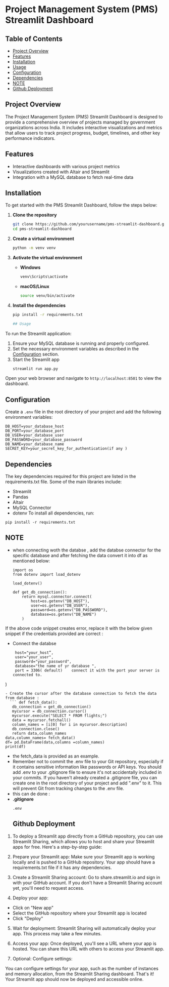 # Project Management System (PMS) Streamlit Dashboard

## Table of Contents
- [Project Overview](#project-overview)
- [Features](#features)
- [Installation](#installation)
- [Usage](#usage)
- [Configuration](#configuration)
- [Dependencies](#dependencies)
- [NOTE](#note)
- [Github Deployment](#github-deployment)

## Project Overview
The Project Management System (PMS) Streamlit Dashboard is designed to provide a comprehensive overview of projects managed by government organizations across India. It includes interactive visualizations and metrics that allow users to track project progress, budget, timelines, and other key performance indicators.

## Features   
- Interactive dashboards with various project metrics
- Visualizations created with Altair and Streamlit
- Integration with a MySQL database to fetch real-time data

## Installation
To get started with the PMS Streamlit Dashboard, follow the steps below:

1. **Clone the repository**
    ```sh
    git clone https://github.com/yourusername/pms-streamlit-dashboard.git
    cd pms-streamlit-dashboard
    ```

2. **Create a virtual environment**
    ```sh
    python -m venv venv
    ```

3. **Activate the virtual environment**
    - **Windows**
        ```sh
        venv\Scripts\activate
        ```
    - **macOS/Linux**
        ```sh
        source venv/bin/activate
        ```

4. **Install the dependencies**
    ```sh
    pip install -r requirements.txt

    ## Usage
To run the Streamlit application:

1. Ensure your MySQL database is running and properly configured.
2. Set the necessary environment variables as described in the [Configuration](#configuration) section.
3. Start the Streamlit app
    ```sh
    streamlit run app.py
    ```

Open your web browser and navigate to `http://localhost:8501` to view the dashboard.

## Configuration
Create a `.env` file in the root directory of your project and add the following environment variables:

```plaintext
DB_HOST=your_database_host
DB_PORT=your_database_port
DB_USER=your_database_user
DB_PASSWORD=your_database_password
DB_NAME=your_database_name
SECRET_KEY=your_secret_key_for_authentication(if any )
```
## Dependencies
The key dependencies required for this project are listed in the requirements.txt file. Some of the main libraries include:

- Streamlit
- Pandas
- Altair
- MySQL Connector
- dotenv
To install all dependencies, run:
```
pip install -r requirements.txt
```
## NOTE 
- when connecting woth the databse , add the databse connector for the specific database and after fetching the data convert it into df as mentioned below:
   ```import mysql.connector
   import os
   from dotenv import load_dotenv

   load_dotenv()

   def get_db_connection():
       return mysql.connector.connect(
           host=os.getenv("DB_HOST"),
           user=os.getenv("DB_USER"),
           password=os.getenv("DB_PASSWORD"),
           database=os.getenv("DB_NAME")
       )
   ```

If the above code snippet creates error, replace it with the below given snippet if the credentials provided are correct  :
- Connect the databse
   ```mydb = mysql.connector.connect(
    host="your_host”,
    user="your_user",
    password="your_password",
    database="the name of yr database ",
    port = 3306( default)    connect it with the port your server is connected to.
)
 ```
 - Create the cursor after the database connection to fetch the data from database :
   ``` def fetch_data():
    db_connection = get_db_connection()
    mycursor = db_connection.cursor()
    mycursor.execute("SELECT * FROM flights;")
    data = mycursor.fetchall()
    column_names = [i[0] for i in mycursor.description]
    db_connection.close()
    return data,column_names
data,column_names= fetch_data()
df= pd.DataFrame(data,columns =column_names)
print(df)
 ```
- the fetch_data is provided as an example.
- Remember not to commit the .env file to your Git repository, especially if it contains sensitive information like passwords or API keys. You should add .env to your .gitignore file to ensure it's not accidentally included in your commits. If you haven't already created a .gitignore file, you can create one in the root directory of your project and add ".env" to it. This will prevent Git from tracking changes to the .env file.
- this can de done :
- **.gitignore**
  ```
  .env
   ```
  ## Github Deployment 
1. To deploy a Streamlit app directly from a GitHub repository, you can use Streamlit Sharing, which allows you to host and share your Streamlit apps for free. Here's a step-by-step guide:

2. Prepare your Streamlit app: Make sure your Streamlit app is working locally and is pushed to a GitHub repository. Your app should have a requirements.txt file if it has any dependencies.

3. Create a Streamlit Sharing account: Go to share.streamlit.io and sign in with your GitHub account. If you don't have a Streamlit Sharing account yet, you'll need to request access.

4. Deploy your app:

  - Click on "New app"
  - Select the GitHub repository where your Streamlit app is located
  - Click "Deploy"
5. Wait for deployment: Streamlit Sharing will automatically deploy your app. This process may take a few minutes.

6. Access your app: Once deployed, you'll see a URL where your app is hosted. You can share this URL with others to access your Streamlit app.

7. Optional: Configure settings:

You can configure settings for your app, such as the number of instances and memory allocation, from the Streamlit Sharing dashboard.
That's it! Your Streamlit app should now be deployed and accessible online.
